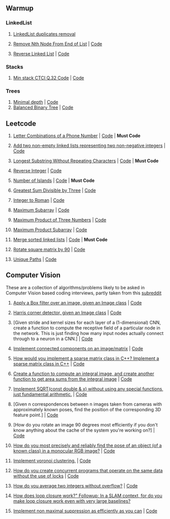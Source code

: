 ## Warmup

### LinkedList 

1. [LinkedList duplicates removal](https://leetcode.com/problems/remove-duplicates-from-sorted-list/)

2. [Remove Nth Node From End of List](https://leetcode.com/problems/remove-nth-node-from-end-of-list/) | [Code](cracking-coding-interview/linked-list/remove_kth_from_end.cpp)

3. [Reverse Linked List](https://leetcode.com/problems/reverse-linked-list/) | [Code](cracking-coding-interview/linked-list/reverse_ll.cpp)


### Stacks

1. [Min stack CTCI Q.32 Code]() | [Code](cracking-coding-interview/stacks_and_queues/stack_min.cpp)

### Trees

1. [Minimal depth](https://leetcode.com/problems/minimum-depth-of-binary-tree/) | [Code](cracking-coding-interview/trees/min_tree_leetcode.cpp)
2. [Balanced Binary Tree](https://leetcode.com/problems/balanced-binary-tree/submissions/) | [Code](leetcode/balanced_tree.cpp)

## Leetcode 


1. [Letter Combinations of a Phone Number](https://leetcode.com/problems/letter-combinations-of-a-phone-number/) | [Code](leetcode/phone_combinations.cpp) | **Must Code**

1. [Add two non-empty linked lists representing two non-negative integers](https://leetcode.com/problems/add-two-numbers/) | [Code](leetcode/add_two_numbers.cpp)

1. [Longest Substring Without Repeating Characters](https://leetcode.com/problems/longest-substring-without-repeating-characters/) | [Code](leetcode/long_substring_nonrepeating.cpp) | **Must Code**

1. [Reverse Integer](https://leetcode.com/problems/reverse-integer/) | [Code](leetcode/reverse_integer.cpp)

1. [Number of Islands](https://leetcode.com/problems/number-of-islands/) | [Code](leetcode/number_of_islands.cpp) | **Must Code**

1. [Greatest Sum Divisible by Three](https://leetcode.com/problems/greatest-sum-divisible-by-three/) | [Code](leetcode/max_sum_div_by_3.cpp)

1. [Integer to Roman](https://leetcode.com/problems/integer-to-roman/) | [Code](leetcode/integer_to_roman.cpp)

1. [Maximum Subarray](https://leetcode.com/problems/maximum-subarray/) | [Code](leetcode/maximum_subarray.cpp)

1. [Maximum Product of Three Numbers](https://leetcode.com/problems/maximum-product-of-three-numbers/) | [Code](https://leetcode.com/problems/maximum-product-of-three-numbers/)

1. [Maximum Product Subarray](https://leetcode.com/problems/maximum-product-subarray/) | [Code](leetcode/max_product_subarray.cpp)

1. [Merge sorted linked lists](https://leetcode.com/problems/merge-two-sorted-lists/) | [Code](leetcode/merge_sorted_ll.cpp) | **Must Code**

1. [Rotate square matrix by 90](https://leetcode.com/problems/rotate-image/) | [Code](leetcode/rotate_image.cpp)

1. [Unique Paths](https://leetcode.com/problems/unique-paths/) | [Code](leetcode/unique_paths_dfs.cpp)



## Computer Vision

These are a collection of algorithms/problems likely to be asked in Computer Vision based coding interviews, partly taken from this [subreddit](https://www.reddit.com/r/computervision/comments/7gku4z/technical_interview_questions_in_cv/)

1. [Apply a Box filter over an image, given an Image class]() | [Code]()

1. [Harris corner detector, given an Image class]() | [Code]()

1. [Given stride and kernel sizes for each layer of a (1-dimensional) CNN, create a function to compute the receptive field of a particular node in the network. This is just finding how many input nodes actually connect through to a neuron in a CNN.] | [Code]()

1. [Implement connected components on an image/matrix](https://homepages.inf.ed.ac.uk/rbf/HIPR2/label.htm) | [Code]()

1. [How would you implement a sparse matrix class in C++? Implement a sparse matrix class in C++](https://en.wikipedia.org/wiki/Sparse_matrix) | [Code]()

1. [Create a function to compute an integral image, and create another function to get area sums from the integral image](https://en.wikipedia.org/wiki/Summed-area_table) | [Code]()

1. [Implement SQRT(const double & x) without using any special functions, just fundamental arithmetic.]() | [Code]()

1. [Given n correspondences between n images taken from cameras with approximately known poses, find the position of the corresponding 3D feature point.] | [Code]()

1. [How do you rotate an image 90 degrees most efficiently if you don't know anything about the cache of the system you're working on?] | [Code]()

1. [How do you most precisely and reliably find the pose of an object (of a known class) in a monocular RGB image?]() | [Code]()

1. [Implement voronoi clustering.]() | [Code]()

1. [How do you create concurrent programs that operate on the same data without the use of locks]() | [Code]()

1. [How do you average two integers without overflow?]() | [Code]()

1. [How does loop closure work?" Followup: In a SLAM context, for do you make loop closure work even with very large baselines?]()

1. [Implement non maximal suppression as efficiently as you can]() | [Code]()

